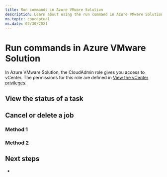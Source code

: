 ```yaml
---
title: Run commands in Azure VMware Solution
description: Learn about using the run command in Azure VMware Solution. 
ms.topic: conceptual 
ms.date: 07/30/2021
---
```



# Run commands in Azure VMware Solution

In Azure VMware Solution, the CloudAdmin role gives you access to vCenter. The permissions for this role are defined in [View the vCenter privileges](concepts-identity.md#view-the-vcenter-privileges).







## View the status of a task

<!-- add your content here -->





## Cancel or delete a job

<!-- add your content here -->

### Method 1




### Method 2





## Next steps
<!-- Add a context sentence for the following links -->
- 

